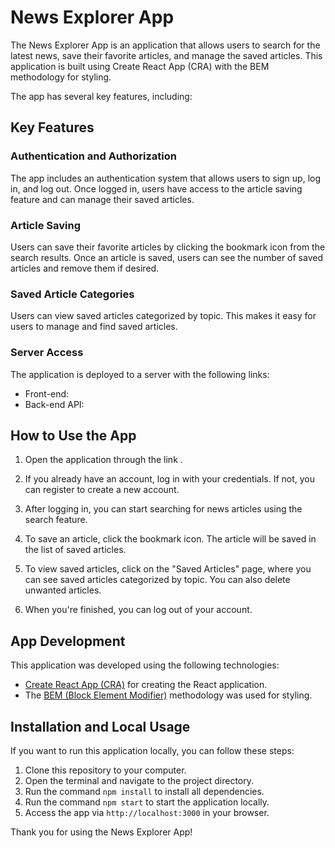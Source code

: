 # News Explorer App

The News Explorer App is an application that allows users to search for the latest news, save their favorite articles, and manage the saved articles. This application is built using Create React App (CRA) with the BEM methodology for styling.

The app has several key features, including:

## Key Features

### Authentication and Authorization

The app includes an authentication system that allows users to sign up, log in, and log out. Once logged in, users have access to the article saving feature and can manage their saved articles.

### Article Saving

Users can save their favorite articles by clicking the bookmark icon from the search results. Once an article is saved, users can see the number of saved articles and remove them if desired.

### Saved Article Categories

Users can view saved articles categorized by topic. This makes it easy for users to manage and find saved articles.

### Server Access

The application is deployed to a server with the following links:

- Front-end: 
- Back-end API: 

## How to Use the App

1. Open the application through the link .

2. If you already have an account, log in with your credentials. If not, you can register to create a new account.

3. After logging in, you can start searching for news articles using the search feature.

4. To save an article, click the bookmark icon. The article will be saved in the list of saved articles.

5. To view saved articles, click on the "Saved Articles" page, where you can see saved articles categorized by topic. You can also delete unwanted articles.

6. When you're finished, you can log out of your account.

## App Development

This application was developed using the following technologies:

- [Create React App (CRA)](https://reactjs.org/docs/create-a-new-react-app.html#create-react-app) for creating the React application.
- The [BEM (Block Element Modifier)](http://getbem.com/introduction/) methodology was used for styling.

## Installation and Local Usage

If you want to run this application locally, you can follow these steps:

1. Clone this repository to your computer.
2. Open the terminal and navigate to the project directory.
3. Run the command `npm install` to install all dependencies.
4. Run the command `npm start` to start the application locally.
5. Access the app via `http://localhost:3000` in your browser.

Thank you for using the News Explorer App!
